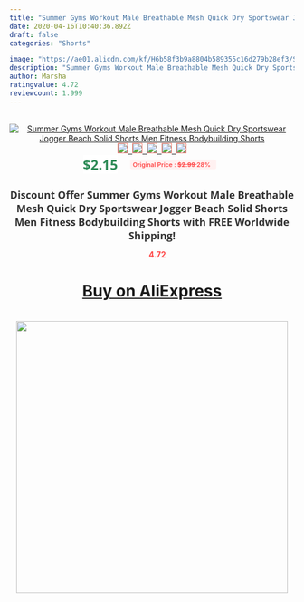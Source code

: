 ```yaml
---
title: "Summer Gyms Workout Male Breathable Mesh Quick Dry Sportswear Jogger Beach Solid Shorts Men Fitness Bodybuilding Shorts"
date: 2020-04-16T10:40:36.892Z
draft: false
categories: "Shorts"

image: "https://ae01.alicdn.com/kf/H6b58f3b9a8804b589355c16d279b28ef3/Summer-Gyms-Workout-Male-Breathable-Mesh-Quick-Dry-Sportswear-Jogger-Beach-Solid-Shorts-Men-Fitness-Bodybuilding.jpg"
description: "Summer Gyms Workout Male Breathable Mesh Quick Dry Sportswear Jogger Beach Solid Shorts Men Fitness Bodybuilding Shorts"
author: Marsha
ratingvalue: 4.72
reviewcount: 1.999
---
```

<br>
<div style="text-align: center;">
<a href="https://s.click.aliexpress.com/e/_AeXcRL" target="_blank" rel="nofollow noopener noreferrer"><img alt="Summer Gyms Workout Male Breathable Mesh Quick Dry Sportswear Jogger Beach Solid Shorts Men Fitness Bodybuilding Shorts" class="magnifier-image" src="https://ae01.alicdn.com/kf/H6b58f3b9a8804b589355c16d279b28ef3/Summer-Gyms-Workout-Male-Breathable-Mesh-Quick-Dry-Sportswear-Jogger-Beach-Solid-Shorts-Men-Fitness-Bodybuilding.jpg_640x640.jpg">
<br>
<img style="border:1px solid salmon" src="https://ae01.alicdn.com/kf/H6b58f3b9a8804b589355c16d279b28ef3/Summer-Gyms-Workout-Male-Breathable-Mesh-Quick-Dry-Sportswear-Jogger-Beach-Solid-Shorts-Men-Fitness-Bodybuilding.jpg_120x120.jpg">&nbsp;&nbsp;<img style="border:1px solid salmon" src="https://ae01.alicdn.com/kf/H8a26e259b26948eba76ab92d1fe9a8d7I/Summer-Gyms-Workout-Male-Breathable-Mesh-Quick-Dry-Sportswear-Jogger-Beach-Solid-Shorts-Men-Fitness-Bodybuilding.jpg_120x120.jpg">&nbsp;&nbsp;<img style="border:1px solid salmon" src="https://ae01.alicdn.com/kf/Hb2fc5ca96a874535b2b233ad46d254c2U/Summer-Gyms-Workout-Male-Breathable-Mesh-Quick-Dry-Sportswear-Jogger-Beach-Solid-Shorts-Men-Fitness-Bodybuilding.jpg_120x120.jpg">&nbsp;&nbsp;<img style="border:1px solid salmon" src="https://ae01.alicdn.com/kf/H24a966c192b541ee9a008f58db4b403bb/Summer-Gyms-Workout-Male-Breathable-Mesh-Quick-Dry-Sportswear-Jogger-Beach-Solid-Shorts-Men-Fitness-Bodybuilding.jpg_120x120.jpg">&nbsp;&nbsp;<img style="border:1px solid salmon" src="https://ae01.alicdn.com/kf/H6bb433e3b0204f55b2ffb24f7a094f89G/Summer-Gyms-Workout-Male-Breathable-Mesh-Quick-Dry-Sportswear-Jogger-Beach-Solid-Shorts-Men-Fitness-Bodybuilding.jpg_120x120.jpg"></a></div><br0>
<div style="text-align: center;"><span style="background-color: white; border: 0px; box-sizing: border-box; color: seagreen; display: inline-block; font-family: &quot;open sans&quot; , &quot;arial&quot; , &quot;helvetica&quot; , sans-serif , &quot;heiti&quot;; font-size: 24px; font-stretch: inherit; font-weight: 700; line-height: inherit; margin: 0px 10px 0px 0px; padding: 0px; vertical-align: middle;">$2.15 </span>
<span style="background: rgb(255 , 241 , 241); border-radius: 3px; border: 0px; box-sizing: border-box; color: #ff4747; display: inline-block; font-family: inherit; font-size: 12px; font-stretch: inherit; font-style: inherit; font-variant: inherit; font-weight: 600; line-height: inherit; margin: 0px; padding: 2px 5px; transform: scale(0.9); vertical-align: middle;">Original Price : <b style="text-decoration: line-through;">$2.99 </b> 28%&nbsp;&nbsp;</span></div>
<h1 style="color: #333333; display: inline-block; font-family: &quot;open sans&quot; , &quot;arial&quot; , &quot;helvetica&quot; , sans-serif , &quot;heiti&quot;; font-size: 18px; font-stretch: inherit; font-weight: 700; text-align: center;">Discount Offer Summer Gyms Workout Male Breathable Mesh Quick Dry Sportswear Jogger Beach Solid Shorts Men Fitness Bodybuilding Shorts with FREE Worldwide Shipping!</h1>
<div style="color: #ff4747; text-align: center;">
<img src="https://4.bp.blogspot.com/-M0ZcTcb-5uY/XleCXlxnR4I/AAAAAAAAAEc/OrjgMkXV1oMQFaCRZj5HQwOCBcu3w1FegCPcBGAYYCw/s1600/star.png" style="height: 15px;">&nbsp;<b>4.72</b></div>
<div class="button_cont" align="center"><a class="buynow_a" href="https://s.click.aliexpress.com/e/_AeXcRL" target="_blank" rel="nofollow noopener noreferrer"><H1>Buy on AliExpress</H1></a></div><br>
<div class="separator" style="clear: both; text-align: center;">
<img src="https://lh3.googleusercontent.com/-pTy5HemUv9M/XlePHvY0dAI/AAAAAAAAAE4/0nX5iRUoIWY8eMW9Dpxeirr157OZliDIgCLcBGAsYHQ/s1600/badge.gif" width="480">
</div>
